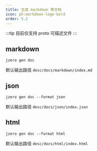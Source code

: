 ```yaml
---
title: 生成 markdown 等文档
icon: ph:markdown-logo-bold
order: 5.2
---
```


:::tip 目前仅支持 proto 可描述文件
:::

## markdown

```shell
jzero gen doc
```

默认输出路径 `desc/docs/markdown/index.md`

## json

```shell
jzero gen doc --format json
```

默认输出路径 `desc/docs/json/index.json`

## html

```shell
jzero gen doc --format html
```

默认输出路径 `desc/docs/html/index.html`
